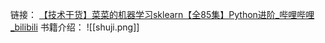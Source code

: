 链接： [【技术干货】菜菜的机器学习sklearn【全85集】Python进阶_哔哩哔哩_bilibili](https://www.bilibili.com/video/BV1vJ41187hk/)
书籍介绍：
![[shuji.png]]